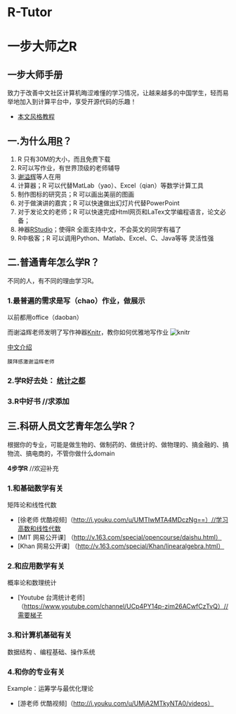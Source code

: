 R-Tutor
=======

#  一步大师之R
## 一步大师手册

 致力于改善中文社区计算机晦涩难懂的学习情况，让越来越多的中国学生，轻而易举地加入到计算平台中，享受开源代码的乐趣！

* [本文风格教程](https://github.com/harryprince/R-Tutor/tree/master/R-MarkDown)

## 一.为什么用[R](http://mirror.bjtu.edu.cn/cran/)？

1. R 只有30M的大小，而且免费下载
2. R可以写作业，有世界顶级的老师辅导
3. [谢溢辉](https://github.com/yihui/yihui.github.com)等人在用
4. 计算器；R 可以代替MatLab（yao）、Excel（qian）等数学计算工具
5. 制作图标的研究员；R 可以画出美丽的图画
6. 对于做演讲的嘉宾；R 可以快速做出幻灯片代替PowerPoint
7. 对于发论文的老师；R 可以快速完成Html网页和LaTex文学编程语言，论文必备；
8. 神器[RStudio](http://www.rstudio.com/products/rstudio/download/)；使得R 全面支持中文，不会英文的同学有福了
9. R中极客；R 可以调用Python、Matlab、Excel、C、Java等等 灵活性强

## 二.普通青年怎么学R？

不同的人，有不同的理由学习R。

### 1.最普遍的需求是写（chao）作业，做展示
以前都用office（daoban）

而谢溢辉老师发明了写作神器[Knitr](http://yihui.name/knitr/)，教你如何优雅地写作业
![knitr](http://yihui.name/knitr/images/knit-logo.png)

[中文介绍]( http://cos.name/tag/knitr/)

```
膜拜感激谢溢辉老师
```

### 2.学R好去处：  [统计之都](http://cos.name)


### 3.R中好书 //求添加

## 三.科研人员文艺青年怎么学R？

根据你的专业，可能是做生物的、做制药的、做统计的、做物理的、搞金融的、搞物流、搞电商的，不管你做什么domain

**4步学R**   //欢迎补充

### 1.和基础数学有关

矩阵论和线性代数
* [徐老师 优酷视频]（http://i.youku.com/u/UMTIwMTA4MDczNg==）//学习高数和线性代数
* [MIT 网易公开课] （http://v.163.com/special/opencourse/daishu.html）
* [Khan 网易公开课] （http://v.163.com/special/Khan/linearalgebra.html）

### 2.和应用数学有关

 概率论和数理统计
* [Youtube 台湾统计老师] （https://www.youtube.com/channel/UCp4PY14p-zim26ACwfCzTvQ）//需要梯子

### 3.和计算机基础有关

数据结构 、编程基础、操作系统 

### 4.和你的专业有关

Example：运筹学与最优化理论 

* [游老师 优酷视频]（http://i.youku.com/u/UMjA2MTkyNTA0/videos）



